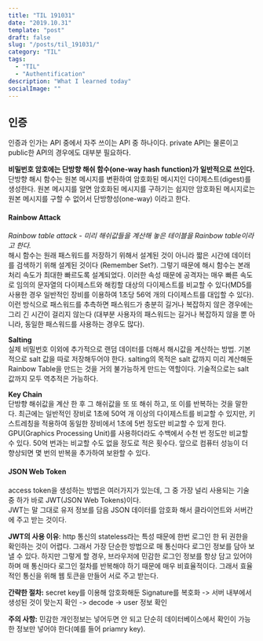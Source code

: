 ```yaml
---
title: "TIL 191031"
date: "2019.10.31"
template: "post"
draft: false
slug: "/posts/til_191031/"
category: "TIL"
tags:
  - "TIL"
  - "Authentification"
description: "What I learned today"
socialImage: ""
---
```


## **인증**

인증과 인가는 API 중에서 자주 쓰이는 API 중 하나이다. private API는 물론이고 public한 API의 경우에도 대부분 필요하다.

**비밀번호 암호에는 단방향 해쉬 함수(one-way hash function)가 일반적으로 쓰인다.**  
단방향 해시 함수는 원본 메시지를 변환하여 암호화된 메시지인 다이제스트(digest)를 생성한다. 원본 메시지를 알면 암호화된 메시지를 구하기는 쉽지만 암호화된 메시지로는 원본 메시지를 구할 수 없어서 단방향성(one-way) 이라고 한다.

#### **Rainbow Attack**

_Rainbow table attack - 미리 해쉬값들을 계산해 놓은 테이블을 Rainbow table이라고 한다._  
해시 함수는 원래 패스워드를 저장하기 위해서 설계된 것이 아니라 짧은 시간에 데이터를 검색하기 위해 설계된 것이다 (Remember Set?). 그렇기 때문에 해시 함수는 본래 처리 속도가 최대한 빠르도록 설계되었다. 이러한 속성 때문에 공격자는 매우 빠른 속도로 임의의 문자열의 다이제스트와 해킹할 대상의 다이제스트를 비교할 수 있다(MD5를 사용한 경우 일반적인 장비를 이용하여 1초당 56억 개의 다이제스트를 대입할 수 있다). 이런 방식으로 패스워드를 추측하면 패스워드가 충분히 길거나 복잡하지 않은 경우에는 그리 긴 시간이 걸리지 않는다 (대부분 사용자의 패스워드는 길거나 복잡하지 않을 뿐 아니라, 동일한 패스워드를 사용하는 경우도 많다).

**Salting**  
실제 비밀번호 이외에 추가적으로 랜덤 데이터를 더해서 해시값을 계산하는 방법.
기본적으로 salt 값을 따로 저장해두어야 한다.
salting의 목적은 salt 값까지 미리 계산해둔 Rainbow Table을 만드는 것을 거의 불가능하게 만드는 역할이다. 기술적으로는 salt 값까지 모두 역추적은 가능하다.

**Key Chain**  
단방향 해쉬값을 계산 한 후 그 해쉬값을 또 또 해쉬 하고, 또 이를 반복하는 것을 말한다.
최근에는 일반적인 장비로 1초에 50억 개 이상의 다이제스트를 비교할 수 있지만, 키 스트레칭을 적용하여 동일한 장비에서 1초에 5번 정도만 비교할 수 있게 한다. GPU(Graphics Processing Unit)를 사용하더라도 수백에서 수천 번 정도만 비교할 수 있다. 50억 번과는 비교할 수도 없을 정도로 적은 횟수다. 앞으로 컴퓨터 성능이 더 향상되면 몇 번의 반복을 추가하여 보완할 수 있다.

#### **JSON Web Token**

access token을 생성하는 방법은 여러가지가 있는데, 그 중 가장 널리 사용되는 기술중 하가 바로 JWT(JSON Web Tokens)이다.  
JWT는 말 그대로 유저 정보를 담음 JSON 데이터를 암호화 해서 클라이언트와 서버간에 주고 받는 것이다.

**JWT의 사용 이유**: http 통신의 stateless라는 특성 때문에 한번 로그인 한 뒤 권한을 확인하는 것이 어렵다. 그래서 가장 단순한 방법으로 매 통신마다 로그인 정보를 담아 보낼 수 있다. 하지만 그렇게 할 경우, 브라우저에 민감한 로그인 정보를 항상 담고 있어야 하며 매 통신마다 로그인 절차를 반복해야 하기 때문에 매우 비효율적이다. 그래서 효율적인 통신을 위해 웹 토큰을 만들어 서로 주고 받는다.

**간략한 절차:** secret key를 이용해 암호화해둔 Signature를 복호화 -> 서버 내부에서 생성된 것이 맞는지 확인 -> decode -> user 정보 확인

**주의 사항:** 민감한 개인정보는 넣어두면 안 되고 단순히 데이터베이스에서 확인이 가능한 정보만 넣어야 한다(예를 들어 priamry key).
